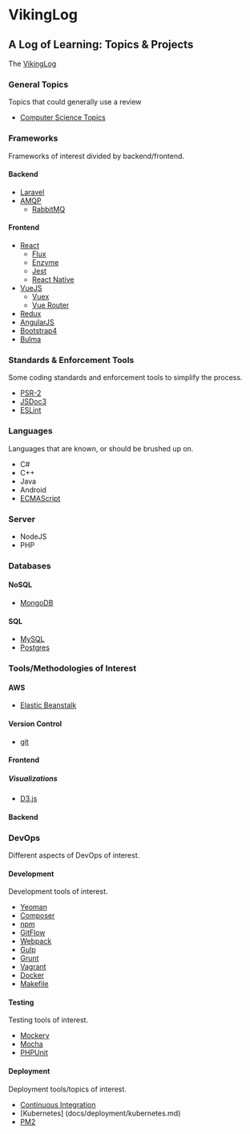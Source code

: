 # VikingLog

## A Log of Learning: Topics & Projects

The [VikingLog](docs/devlog/index.md)

### General Topics

Topics that could generally use a review

- [Computer Science Topics](docs/academics/computer_science.md)

### Frameworks

Frameworks of interest divided by backend/frontend.

#### Backend

- [Laravel](docs/frameworks/backend/laravel/laravel.md)
- [AMQP](docs/frameworks/backend/amqp/amqp.md)
  - [RabbitMQ](docs/frameworks/backend/amqp/rabbitmq.md)

#### Frontend

- [React](docs/frameworks/frontend/react/react.md)
    - [Flux](docs/frameworks/frontend/react/flux.md)
    - [Enzyme](docs/frameworks/frontend/react/enzyme.md)
    - [Jest](docs/frameworks/frontend/react/jest.md)
    - [React Native](docs/frameworks/frontend/react/reactnative.md)
- [VueJS](docs/frameworks/frontend/vuejs/vuejs.md)
    - [Vuex](docs/frameworks/frontend/vuejs/vuex.md)
    - [Vue Router](docs/frameworks/frontend/vuejs/vue-router.md)
- [Redux](docs/frameworks/frontend/redux.md)
- [AngularJS](docs/frameworks/frontend/angularjs.md)
- [Bootstrap4](docs/frameworks/frontend/bootstrap4.md)
- [Bulma](docs/frameworks/frontend/bulma.md)


### Standards & Enforcement Tools

Some coding standards and enforcement tools to simplify the process.

- [PSR-2](docs/standards_and_tools/psr2.md)
- [JSDoc3](docs/standard_and_tools/jsdoc.md)
- [ESLint](docs/standards_and_tools/eslint.md)


### Languages

Languages that are known, or should be brushed up on.

- C#
- C++
- Java
- Android
- [ECMAScript](docs/languages/ecmascript.md)

### Server

- NodeJS
- PHP

### Databases

#### NoSQL

- [MongoDB](docs/databases/mongodb.md)

#### SQL

- [MySQL](docs/databases/mysql.md)
- [Postgres](docs/databases/postgres.md)

### Tools/Methodologies of Interest

#### AWS

- [Elastic Beanstalk](docs/tools/elasticbranstalk.md)

#### Version Control

- [git](docs/devops/development/git.md)

#### Frontend


##### Visualizations

- [D3.js](docs/tools/frontend/d3.md)

#### Backend

### DevOps

Different aspects of DevOps of interest.

#### Development

Development tools of interest.

- [Yeoman](docs/devops/development/yeoman.md)
- [Composer](docs/devops/development/composer.md)
- [npm](docs/devops/development/npm.md)
- [GitFlow](docs/devops/development/gitflow.md)
- [Webpack](docs/devops/development/webpack.md)
- [Gulp](docs/devops/development/gulp.md)
- [Grunt](docs/devops/development/grunt.md)
- [Vagrant](docs/devops/development/vagrant.md)
- [Docker](docs/devops/development/docker.md)
- [Makefile](docs/devops/development/makefile.md)


#### Testing

Testing tools of interest.

- [Mockery](docs/devops/testing/mockery.md)
- [Mocha](docs/devops/testing/mocha.md)
- [PHPUnit](docs/devops/testing/phpunit.md)

#### Deployment

Deployment tools/topics of interest.

- [Continuous Integration](docs/deployment/continuous_integration.md)
- [Kubernetes] (docs/deployment/kubernetes.md)
- [PM2](docs/devops/deployment/pm2.md)
